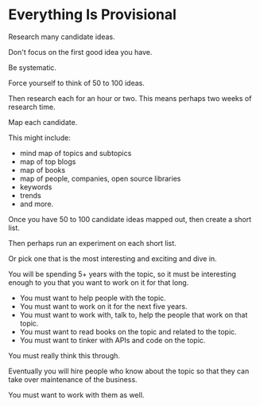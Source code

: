 # Everything Is Provisional

Research many candidate ideas.

Don't focus on the first good idea you have.

Be systematic.

Force yourself to think of 50 to 100 ideas.

Then research each for an hour or two. This means perhaps two weeks of research time.

Map each candidate.

This might include:

* mind map of topics and subtopics
* map of top blogs
* map of books
* map of people, companies, open source libraries
* keywords
* trends
* and more.

Once you have 50 to 100 candidate ideas mapped out, then create a short list.

Then perhaps run an experiment on each short list.

Or pick one that is the most interesting and exciting and dive in.

You will be spending 5+ years with the topic, so it must be interesting enough to you that you want to work on it for that long.

* You must want to help people with the topic.
* You must want to work on it for the next five years.
* You must want to work with, talk to, help the people that work on that topic.
* You must want to read books on the topic and related to the topic.
* You must want to tinker with APIs and code on the topic.

You must really think this through.

Eventually you will hire people who know about the topic so that they can take over maintenance of the business.

You must want to work with them as well.

